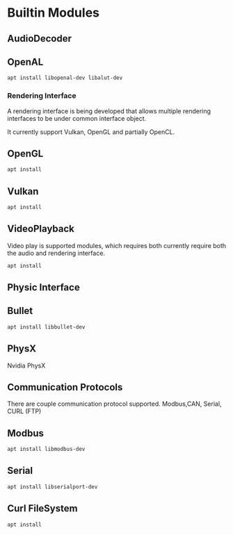 # Builtin Modules

## AudioDecoder

## OpenAL

```bash
apt install libopenal-dev libalut-dev
```

### Rendering Interface

A rendering interface is being developed that allows multiple rendering interfaces to be under common interface object.

It currently support Vulkan, OpenGL and partially OpenCL.

## OpenGL

```bash
apt install 
```

## Vulkan

```bash
apt install 
```

## VideoPlayback

Video play is supported modules, which requires both currently require both the audio and rendering interface.

```bash
apt install 
```

## Physic Interface

## Bullet

```bash
apt install libbullet-dev
```

## PhysX

Nvidia PhysX



## Communication Protocols

There are couple communication protocol supported. Modbus,CAN, Serial, CURL (FTP)

## Modbus

```bash
apt install libmodbus-dev
```

## Serial

```bash
apt install libserialport-dev 
```

## Curl FileSystem

```bash
apt install 
```

